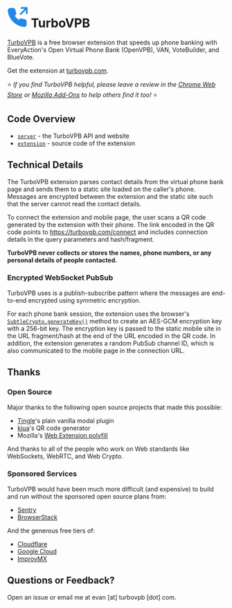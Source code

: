 # ![TurboVPB Logo](./extension/icons/phone-outgoing-blue.svg) TurboVPB

[TurboVPB](https://turbovpb.com) is a free browser extension that speeds up phone banking with EveryAction's Open Virtual Phone Bank (OpenVPB), VAN, VoteBuilder, and BlueVote.

Get the extension at [turbovpb.com](https://turbovpb.com).

:star: _If you find TurboVPB helpful, please leave a review in the [Chrome Web Store](https://chrome.google.com/webstore/detail/turbovpb/deekoplmjnhcnbkpojidakdbllmdhekh) or [Mozilla Add-Ons](https://addons.mozilla.org/en-US/firefox/addon/turbovpb/) to help others find it too!_ :star:

## Code Overview

- [`server`](./server) - the TurboVPB API and website
- [`extension`](./extension) - source code of the extension

## Technical Details

The TurboVPB extension parses contact details from the virtual phone bank page and sends them to a static site loaded on the caller's phone. Messages are encrypted between the extension and the static site such that the server cannot read the contact details.

To connect the extension and mobile page, the user scans a QR code generated by the extension with their phone.
The link encoded in the QR code points to https://turbovpb.com/connect and includes connection details in the query parameters and hash/fragment.

**TurboVPB never collects or stores the names, phone numbers, or any personal details of people contacted.**

### Encrypted WebSocket PubSub

TurboVPB uses is a publish-subscribe pattern where the messages are end-to-end encrypted using symmetric encryption.

For each phone bank session, the extension uses the browser's [`SubtleCrypto.generateKey()`](https://developer.mozilla.org/en-US/docs/Web/API/SubtleCrypto/generateKey) method to create an AES-GCM encryption key with a 256-bit key.
The encryption key is passed to the static mobile site in the URL fragment/hash at the end of the URL encoded in the QR code.
In addition, the extension generates a random PubSub channel ID, which is also communicated to the mobile page in the connection URL.

## Thanks

### Open Source

Major thanks to the following open source projects that made this possible:

- [Tingle](https://tingle.robinparisi.com/)'s plain vanilla modal plugin
- [kjua](https://larsjung.de/kjua/)'s QR code generator
- Mozilla's [Web Extension polyfill](https://github.com/mozilla/webextension-polyfill)

And thanks to all of the people who work on Web standards like WebSockets, WebRTC, and Web Crypto.

### Sponsored Services

TurboVPB would have been much more difficult (and expensive) to build and run without the sponsored open source plans from:

- [Sentry](https://sentry.io)
- [BrowserStack](https://browserstack.com)

And the generous free tiers of:

- [Cloudflare](https://cloudflare.com)
- [Google Cloud](https://cloud.google.com)
- [ImprovMX](https://improvmx.com)

## Questions or Feedback?

Open an issue or email me at evan [at] turbovpb [dot] com.
